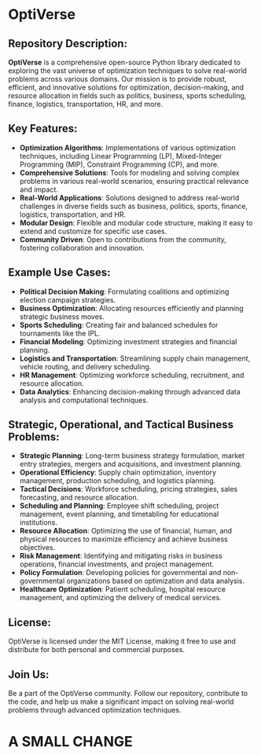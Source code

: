 
# OptiVerse

## Repository Description:
**OptiVerse** is a comprehensive open-source Python library dedicated to exploring the vast universe of optimization techniques to solve real-world problems across various domains. Our mission is to provide robust, efficient, and innovative solutions for optimization, decision-making, and resource allocation in fields such as politics, business, sports scheduling, finance, logistics, transportation, HR, and more.

## Key Features:
- **Optimization Algorithms**: Implementations of various optimization techniques, including Linear Programming (LP), Mixed-Integer Programming (MIP), Constraint Programming (CP), and more.
- **Comprehensive Solutions**: Tools for modeling and solving complex problems in various real-world scenarios, ensuring practical relevance and impact.
- **Real-World Applications**: Solutions designed to address real-world challenges in diverse fields such as business, politics, sports, finance, logistics, transportation, and HR.
- **Modular Design**: Flexible and modular code structure, making it easy to extend and customize for specific use cases.
- **Community Driven**: Open to contributions from the community, fostering collaboration and innovation.

## Example Use Cases:
- **Political Decision Making**: Formulating coalitions and optimizing election campaign strategies.
- **Business Optimization**: Allocating resources efficiently and planning strategic business moves.
- **Sports Scheduling**: Creating fair and balanced schedules for tournaments like the IPL.
- **Financial Modeling**: Optimizing investment strategies and financial planning.
- **Logistics and Transportation**: Streamlining supply chain management, vehicle routing, and delivery scheduling.
- **HR Management**: Optimizing workforce scheduling, recruitment, and resource allocation.
- **Data Analytics**: Enhancing decision-making through advanced data analysis and computational techniques.

## Strategic, Operational, and Tactical Business Problems:
- **Strategic Planning**: Long-term business strategy formulation, market entry strategies, mergers and acquisitions, and investment planning.
- **Operational Efficiency**: Supply chain optimization, inventory management, production scheduling, and logistics planning.
- **Tactical Decisions**: Workforce scheduling, pricing strategies, sales forecasting, and resource allocation.
- **Scheduling and Planning**: Employee shift scheduling, project management, event planning, and timetabling for educational institutions.
- **Resource Allocation**: Optimizing the use of financial, human, and physical resources to maximize efficiency and achieve business objectives.
- **Risk Management**: Identifying and mitigating risks in business operations, financial investments, and project management.
- **Policy Formulation**: Developing policies for governmental and non-governmental organizations based on optimization and data analysis.
- **Healthcare Optimization**: Patient scheduling, hospital resource management, and optimizing the delivery of medical services.

## License:
OptiVerse is licensed under the MIT License, making it free to use and distribute for both personal and commercial purposes.

## Join Us:
Be a part of the OptiVerse community. Follow our repository, contribute to the code, and help us make a significant impact on solving real-world problems through advanced optimization techniques.


# A SMALL CHANGE

